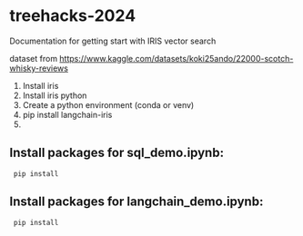# treehacks-2024
Documentation for getting start with IRIS vector search

dataset from https://www.kaggle.com/datasets/koki25ando/22000-scotch-whisky-reviews


1. Install iris
2. Install iris python
3. Create a python environment (conda or venv) 
4. pip install langchain-iris 
5. 


## Install packages for sql_demo.ipynb:
```
 pip install 
```

## Install packages for langchain_demo.ipynb:
```
 pip install 
```